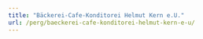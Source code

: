 ```yaml
---
title: "Bäckerei-Cafe-Konditorei Helmut Kern e.U."
url: /perg/baeckerei-cafe-konditorei-helmut-kern-e-u/
---
```

